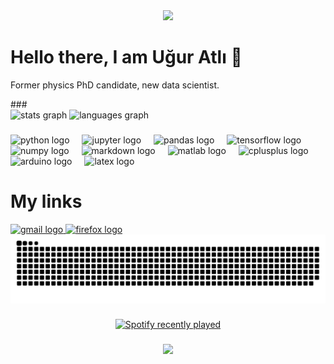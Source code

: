 <div align="center">
  <img src="https://github.com/uguratli/uguratli/blob/main/bh.gif" style="width:auto;height:auto;max-width:100%;" />
</div>

###

<h1 align="left">Hello there, I am Uğur Atlı 👋</h1>
<p align="left">Former physics PhD candidate, new data scientist. </p>
###

<div align="left">
  <img src="https://github-readme-stats.vercel.app/api?username=uguratli&hide_title=false&hide_rank=true&show_icons=true&include_all_commits=true&count_private=true&disable_animations=false&theme=dark&locale=en&hide_border=true&order=1" height="150" alt="stats graph"  />
  <img src="https://github-readme-stats.vercel.app/api/top-langs?username=uguratli&locale=en&hide_title=false&layout=compact&card_width=320&langs_count=5&theme=dark&hide_border=true&order=2" height="150" alt="languages graph"  />
</div>

###

<div align="left">
  <img src="https://cdn.jsdelivr.net/gh/devicons/devicon/icons/python/python-original.svg" height="40" alt="python logo"  />
  <img width="12" />
  <img src="https://cdn.jsdelivr.net/gh/devicons/devicon/icons/jupyter/jupyter-original.svg" height="40" alt="jupyter logo"  />
  <img width="12" />
  <img src="https://cdn.jsdelivr.net/gh/devicons/devicon/icons/pandas/pandas-original.svg" height="40" alt="pandas logo"  />
  <img width="12" />
  <img src="https://cdn.simpleicons.org/tensorflow/FF6F00" height="40" alt="tensorflow logo"  />
  <img width="12" />
  <img src="https://cdn.jsdelivr.net/gh/devicons/devicon/icons/numpy/numpy-original.svg" height="40" alt="numpy logo"  />
  <img width="12" />
  <img src="https://cdn.jsdelivr.net/gh/devicons/devicon/icons/markdown/markdown-original.svg" height="40" alt="markdown logo"  />
  <img width="12" />
  <img src="https://cdn.jsdelivr.net/gh/devicons/devicon/icons/matlab/matlab-original.svg" height="40" alt="matlab logo"  />
  <img width="12" />
  <img src="https://cdn.jsdelivr.net/gh/devicons/devicon/icons/cplusplus/cplusplus-original.svg" height="40" alt="cplusplus logo"  />
  <img width="12" />
  <img src="https://cdn.jsdelivr.net/gh/devicons/devicon/icons/arduino/arduino-original.svg" height="40" alt="arduino logo"  />
  <img width="12" />
  <img src="https://cdn.jsdelivr.net/gh/devicons/devicon/icons/latex/latex-original.svg" height="40" alt="latex logo"  />
</div>

###



<div align="left">
    <h1 align="left">My links</h1>

  <a href="mailto:uguratli.contact@gmail.com" target="_blank">
    <img src="https://raw.githubusercontent.com/maurodesouza/profile-readme-generator/master/src/assets/icons/social/gmail/default.svg" width="52" height="40" alt="gmail logo"  />
  </a>

<a href="uguratli.github.io" target="_blank">
    <img src="https://cdn.jsdelivr.net/gh/devicons/devicon/icons/firefox/firefox-original.svg" height="40" alt="firefox logo"  width="52" height="40" alt="gmail logo"  />
  </a>
</div>


<img src="https://raw.githubusercontent.com/uguratli/uguratli/output/snake.svg" alt="Snake animation" />

###


###

<div align="center">
  <a href="https://open.spotify.com/user/atliugu">
    <img src="https://spotify-recently-played-readme.vercel.app/api?user=atliugu&count=5" alt="Spotify recently played"  />
  </a>
</div>

###

<div align="center">
  <img src="https://profile-counter.glitch.me/uguratli/count.svg?"  />
</div>

###


